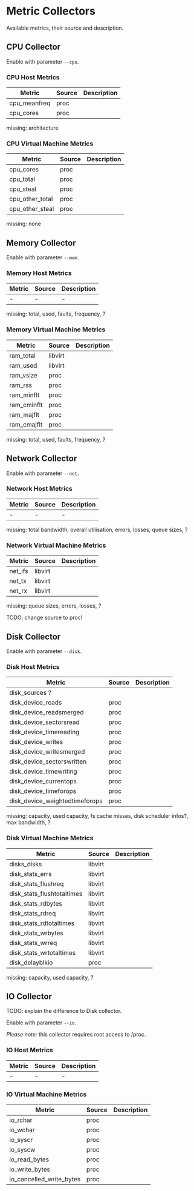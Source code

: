 # Metric Collectors

Available metrics, their source and description.

## CPU Collector

Enable with parameter `--cpu`.

### CPU Host Metrics

| Metric | Source | Description |
| --- | --- | --- |
| cpu_meanfreq | proc | |
| cpu_cores | proc | |

missing: architecture

### CPU Virtual Machine Metrics

| Metric | Source | Description |
| --- | --- | --- |
| cpu_cores | proc | |
| cpu_total | proc | |
| cpu_steal | proc | |
| cpu_other_total | proc | |
| cpu_other_steal | proc | |

missing: none

## Memory Collector

Enable with parameter `--mem`.

### Memory Host Metrics

| Metric | Source | Description |
| --- | --- | --- |
| - | - | - |

missing: total, used, faults, frequency, ?

### Memory Virtual Machine Metrics

| Metric | Source | Description |
| --- | --- | --- |
| ram_total | libvirt | |
| ram_used | libvirt | |
| ram_vsize | proc | |
| ram_rss | proc | |
| ram_minflt | proc | |
| ram_cminflt | proc | |
| ram_majflt | proc | |
| ram_cmajflt | proc | |

missing: total, used, faults, frequency, ?

## Network Collector

Enable with parameter `--net`.

### Network Host Metrics

| Metric | Source | Description |
| --- | --- | --- |
| - | - | - |

missing: total bandwidth, overall utilisation, errors, losses, queue sizes, ?

### Network Virtual Machine Metrics

| Metric | Source | Description |
| --- | --- | --- |
| net_ifs | libvirt | |
| net_tx | libvirt | |
| net_rx | libvirt | |

missing: queue sizes, errors, losses, ?

TODO: change source to proc!

## Disk Collector

Enable with parameter `--disk`.

### Disk Host Metrics

| Metric | Source | Description |
| --- | --- | --- |
| disk_sources ? | | |
| disk_device_reads | proc | |
| disk_device_readsmerged | proc | |
| disk_device_sectorsread | proc | |
| disk_device_timereading | proc | |
| disk_device_writes | proc | |
| disk_device_writesmerged | proc | |
| disk_device_sectorswritten | proc | |
| disk_device_timewriting | proc | |
| disk_device_currentops | proc | |
| disk_device_timeforops | proc | |
| disk_device_weightedtimeforops | proc | |

missing: capacity, used capacity, fs cache misses, disk scheduler infos?, max bandwidth, ?

### Disk Virtual Machine Metrics

| Metric | Source | Description |
| --- | --- | --- |
| disks_disks | libvirt | |
| disk_stats_errs | libvirt | |
| disk_stats_flushreq | libvirt | |
| disk_stats_flushtotaltimes | libvirt | |
| disk_stats_rdbytes | libvirt | |
| disk_stats_rdreq | libvirt | |
| disk_stats_rdtotaltimes | libvirt | |
| disk_stats_wrbytes | libvirt | |
| disk_stats_wrreq | libvirt | |
| disk_stats_wrtotaltimes | libvirt | |
| disk_delayblkio | proc | |

missing: capacity, used capacity, ?

## IO Collector

TODO:  explain the difference to Disk collector.

Enable with parameter `--io`.

*Please note:* this collector requires root access to /proc.

### IO Host Metrics

| Metric | Source | Description |
| --- | --- | --- |
| - | - | - |

### IO Virtual Machine Metrics

| Metric | Source | Description |
| --- | --- | --- |
| io_rchar | proc | |
| io_wchar | proc | |
| io_syscr | proc | |
| io_syscw | proc | |
| io_read_bytes | proc | |
| io_write_bytes | proc | |
| io_cancelled_write_bytes | proc | |